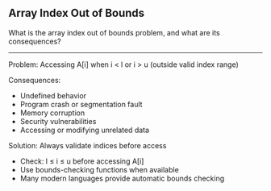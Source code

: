 ## Array Index Out of Bounds

What is the array index out of bounds problem, and what are its consequences?

---

Problem: Accessing A[i] when i < l or i > u (outside valid index range)

Consequences:
- Undefined behavior
- Program crash or segmentation fault
- Memory corruption
- Security vulnerabilities
- Accessing or modifying unrelated data

Solution: Always validate indices before access
- Check: l ≤ i ≤ u before accessing A[i]
- Use bounds-checking functions when available
- Many modern languages provide automatic bounds checking

